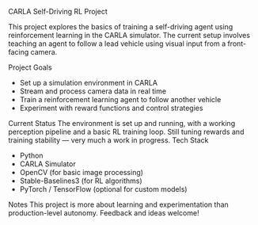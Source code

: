 CARLA Self-Driving RL Project

This project explores the basics of training a self-driving agent using reinforcement learning in the CARLA simulator. The current setup involves teaching an agent to follow a lead vehicle using visual input from a front-facing camera.

Project Goals
- Set up a simulation environment in CARLA
- Stream and process camera data in real time
- Train a reinforcement learning agent to follow another vehicle
- Experiment with reward functions and control strategies

Current Status
The environment is set up and running, with a working perception pipeline and a basic RL training loop. Still tuning rewards and training stability — very much a work in progress.
Tech Stack

- Python
- CARLA Simulator
- OpenCV (for basic image processing)
- Stable-Baselines3 (for RL algorithms)
- PyTorch / TensorFlow (optional for custom models)

Notes
This project is more about learning and experimentation than production-level autonomy. Feedback and ideas welcome!
